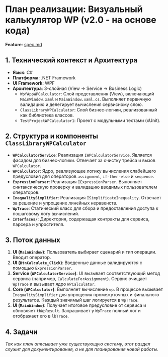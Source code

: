 # План реализации: Визуальный калькулятор WP (v2.0 - на основе кода)

**Feature**: [spec.md](wp-calculator/spec.md)

## 1. Технический контекст и Архитектура

- **Язык**: C#
- **Платформа**: .NET Framework
- **UI Framework**: WPF
- **Архитектура**: 3-слойная (View -> Service -> Business Logic)
  - `WpfAppWPCalculator`: Слой представления (View), включающий `MainWindow.xaml` и `MainWindow.xaml.cs`. Выполняет первичную валидацию и делегирует вычисления сервисному слою.
  - `ClassLibraryWPCalculator`: Слой бизнес-логики, реализованный как библиотека классов.
  - `TestProjectWPCalculator1`: Проект с модульными тестами (xUnit).

## 2. Структура и компоненты `ClassLibraryWPCalculator`

- **`WPCalculatorService`**: Реализация `IWPCalculatorService`. Является фасадом для бизнес-логики. Отвечает за очистку трейса и вызов `WPCalculator`.
- **`WPCalculator`**: Ядро, реализующее логику вычисления слабейшего предусловия для операторов `assignment`, `if-then-else` и `sequence`.
- **`ExpressionParser`**: Реализация `IExpressionParser`. Выполняет синтаксическую проверку и валидацию вводимых пользователем операторов.
- **`InequalitySimplifier`**: Реализация `ISimplificateInequality`. Отвечает за решение и упрощение линейных неравенств.
- **`WpTrace`**: Статический класс для сбора и предоставления доступа к пошаговому логу вычислений.
- **`Interfaces/`**: Директория, содержащая контракты для сервиса, парсера и упростителя.

## 3. Поток данных

1.  **UI (`MainWindow`)**: Пользователь выбирает сценарий и тип операции. Вводит оператор.
2.  **UI (`BtnCalculate_Click`)**: Введенные данные валидируются с помощью `ExpressionParser`.
3.  **Service (`WPCalculatorService`)**: UI вызывает соответствующий метод сервиса (например, `CalculateForAssignment`). Сервис очищает `WpTrace` и вызывает ядро `WPCalculator`.
4.  **Core (`WPCalculator`)**: Выполняет вычисление `wp`. В процессе вызывает `InequalitySimplifier` для упрощения промежуточных и финального результатов. Каждый значимый шаг логируется в `WpTrace`.
5.  **UI (`MainWindow`)**: Получает итоговое предусловие от сервиса и обновляет `tbWpResult`. Запрашивает у `WpTrace` полный лог и отображает его в `lbTrace`.

## 4. Задачи

*Так как план описывает уже существующую систему, этот раздел служит для документирования, а не для планирования новой работы.*